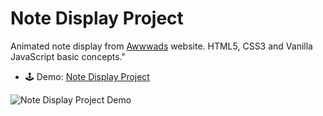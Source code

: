 # Note Display Project

Animated note display from [Awwwads](https://awwwards.com) website. HTML5, CSS3 and Vanilla JavaScript basic concepts."

* 🕹 Demo: <a href="https://marina-ferreira.github.io/smashing-magazine-note-display-demo/" target="_blank">Note Display Project</a>

![Note Display Project Demo](https://marina-ferreira.github.io/img/tutorials/js/note-display/demo.gif)
